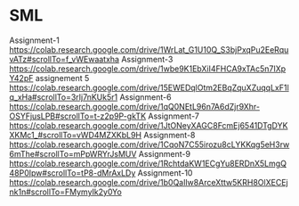 # SML
Assignment-1
https://colab.research.google.com/drive/1WrLat_G1U10Q_S3bjPxqPu2EeRquvATz#scrollTo=f_vWEwaatxha
Assignment-3
https://colab.research.google.com/drive/1wbe9K1EbXiI4FHCA9xTAc5n7IXpY42pF
assignement 5
https://colab.research.google.com/drive/15EWEDqlOtm2EBqZquXZuqqLxF1lq_xHa#scrollTo=3rIj7nKUk5r1
Assignment-6
https://colab.research.google.com/drive/1qQ0NEtL96n7A6dZjr9Xhr-OSYFjusLPB#scrollTo=t-z2p9P-gkTK
Assignment-7
https://colab.research.google.com/drive/1JtONeyXAGC8FcmEj6541DTgDYKXKMc1_#scrollTo=vWD4MZXKbL9H
Assignment-8
https://colab.research.google.com/drive/1CqoN7C55irozu8cLYKKqg5eH3rw6mThe#scrollTo=mPpWRYrJsMUV
Assignment-9
https://colab.research.google.com/drive/1RchtdaKW1ECgYu8ERDnX5LmgQ48P0Ipw#scrollTo=tP8-dMrAxLDy
Assignment-10
https://colab.research.google.com/drive/1b0QaIlw8ArceXttw5KRH8OlXECEjnk1n#scrollTo=FMymyIk2y0Yo
